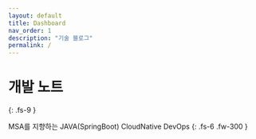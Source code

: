```yaml
---
layout: default
title: Dashboard
nav_order: 1
description: "기술 블로그"
permalink: /
---
```


# 개발 노트
{: .fs-9 }

MSA를 지향하는 JAVA(SpringBoot)
CloudNative DevOps
{: .fs-6 .fw-300 }

